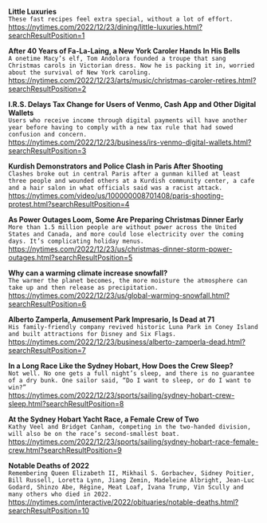 **Little Luxuries**\
`These fast recipes feel extra special, without a lot of effort.`\
https://nytimes.com/2022/12/23/dining/little-luxuries.html?searchResultPosition=1

**After 40 Years of Fa-La-Laing, a New York Caroler Hands In His Bells**\
`A onetime Macy’s elf, Tom Andolora founded a troupe that sang Christmas carols in Victorian dress. Now he is packing it in, worried about the survival of New York caroling.`\
https://nytimes.com/2022/12/23/arts/music/christmas-caroler-retires.html?searchResultPosition=2

**I.R.S. Delays Tax Change for Users of Venmo, Cash App and Other Digital Wallets**\
`Users who receive income through digital payments will have another year before having to comply with a new tax rule that had sowed confusion and concern.`\
https://nytimes.com/2022/12/23/business/irs-venmo-digital-wallets.html?searchResultPosition=3

**Kurdish Demonstrators and Police Clash in Paris After Shooting**\
`Clashes broke out in central Paris after a gunman killed at least three people and wounded others at a Kurdish community center, a cafe and a hair salon in what officials said was a racist attack.`\
https://nytimes.com/video/us/100000008701408/paris-shooting-protest.html?searchResultPosition=4

**As Power Outages Loom, Some Are Preparing Christmas Dinner Early**\
`More than 1.5 million people are without power across the United States and Canada, and more could lose electricity over the coming days. It’s complicating holiday menus.`\
https://nytimes.com/2022/12/23/us/christmas-dinner-storm-power-outages.html?searchResultPosition=5

**Why can a warming climate increase snowfall?**\
`The warmer the planet becomes, the more moisture the atmosphere can take up and then release as precipitation.`\
https://nytimes.com/2022/12/23/us/global-warming-snowfall.html?searchResultPosition=6

**Alberto Zamperla, Amusement Park Impresario, Is Dead at 71**\
`His family-friendly company revived historic Luna Park in Coney Island and built attractions for Disney and Six Flags.`\
https://nytimes.com/2022/12/23/business/alberto-zamperla-dead.html?searchResultPosition=7

**In a Long Race Like the Sydney Hobart, How Does the Crew Sleep?**\
`Not well. No one gets a full night’s sleep, and there is no guarantee of a dry bunk. One sailor said, “Do I want to sleep, or do I want to win?”`\
https://nytimes.com/2022/12/23/sports/sailing/sydney-hobart-crew-sleep.html?searchResultPosition=8

**At the Sydney Hobart Yacht Race, a Female Crew of Two**\
`Kathy Veel and Bridget Canham, competing in the two-handed division, will also be on the race’s second-smallest boat.`\
https://nytimes.com/2022/12/23/sports/sailing/sydney-hobart-race-female-crew.html?searchResultPosition=9

**Notable Deaths of 2022**\
`Remembering Queen Elizabeth II, Mikhail S. Gorbachev, Sidney Poitier, Bill Russell, Loretta Lynn, Jiang Zemin, Madeleine Albright, Jean-Luc Godard, Shinzo Abe, Régine, Meat Loaf, Ivana Trump, Vin Scully and many others who died in 2022.`\
https://nytimes.com/interactive/2022/obituaries/notable-deaths.html?searchResultPosition=10

